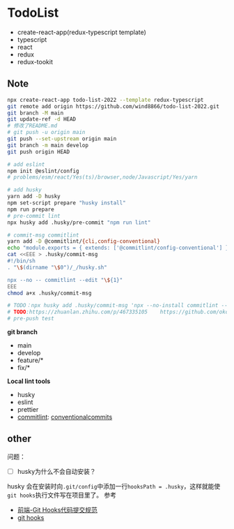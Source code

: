 # TodoList
- create-react-app(redux-typescript template)
- typescript
- react
- redux
- redux-tookit
## Note
```bash
npx create-react-app todo-list-2022 --template redux-typescript
git remote add origin https://github.com/wind8866/todo-list-2022.git
git branch -M main
git update-ref -d HEAD
# 修改了README.md
# git push -u origin main
git push --set-upstream origin main
git branch -m main develop
git push origin HEAD

# add eslint
npm init @eslint/config
# problems/esm/react/Yes(ts)/browser,node/Javascript/Yes/yarn

# add husky
yarn add -D husky
npm set-script prepare "husky install"
npm run prepare
# pre-commit lint
npx husky add .husky/pre-commit "npm run lint"

# commit-msg commitlint
yarn add -D @commitlint/{cli,config-conventional}
echo "module.exports = { extends: ['@commitlint/config-conventional'] };" > commitlint.config.js
cat <<EEE > .husky/commit-msg
#!/bin/sh
. "\$(dirname "\$0")/_/husky.sh"

npx --no -- commitlint --edit "\${1}"
EEE
chmod a+x .husky/commit-msg

# TODO：npx husky add .husky/commit-msg 'npx --no-install commitlint --edit "$1"' 
# TODO:https://zhuanlan.zhihu.com/p/467335105    https://github.com/okonet/lint-staged
# pre-push test
```

**git branch**
- main
- develop
- feature/*
- fix/*

**Local lint tools**
- husky
- eslint
- prettier
- [commitlint](https://github.com/conventional-changelog/commitlint): [conventionalcommits](https://www.conventionalcommits.org/zh-hans/v1.0.0/)

## other
问题：
- [ ] husky为什么不会自动安装？


husky 会在安装时向`.git/config`中添加一行`hooksPath = .husky`，这样就能使`git hooks`执行文件写在项目里了。
参考
- [前端-Git Hooks代码提交规范](https://juejin.cn/post/7008884141496205343)
- [git hooks](https://git-scm.com/book/zh/v2/%E8%87%AA%E5%AE%9A%E4%B9%89-Git-Git-%E9%92%A9%E5%AD%90)
